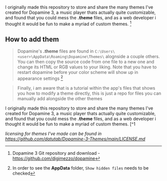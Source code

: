 I originally made this repository to store and share the many themes I've created for Dopamine 3, a music player thats actually quite customizable, and found that you could mess the **.theme** files, and as a web developer i thought it would be fun to make a myriad of custom themes. [^1]

## How to add them
> Dopamine's **.theme** files are found in ```C:\Users\<user>\AppData\Roaming\Dopamine\Themes\``` alognside a couple others. You can then copy the source code from one file to a new one and change its HTML or RGB values to your liking. Note that you have to restart dopamine before your color scheme will show up in appearance settings [^2]

> Finally, i am aware that is a tutorial within the app's files that shows you how to modify a theme directly, this is just a repo for files you can manually add alongside the other themes

I originally made this repository to store and share the many themes I've created for Dopamine 3, a music player thats actually quite customizable, and found that you could mess the **.theme** files, and as a web developer i thought it would be fun to make a myriad of custom themes. [^1

[^1]: Dopamine 3 Git repository and download - https://github.com/digimezzo/dopamine
[^2]: In order to see the **AppData** folder, ```Show hidden files``` needs to be checked

*licensing for themes I've made can be found in https://github.com/datutab/Dopamine-3-Themes/main/LICENSE.md*
